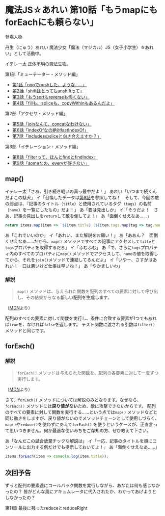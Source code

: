 # 魔法JS☆あれい 第10話「もうmapにもforEachにも頼らない」

登場人物

丹生（にゅう）あれい
魔法少女「魔法（マジカル）JS（女子小学生）☆あれい」として活動中。

イテレー太
正体不明の魔法生物。

第1部「ミューテーター・メソッド編」
* [第1話「popでpushした、ような……」](https://qiita.com/8amjp/items/e44e707ccc8c95b4a40d)
* [第2話「shiftはとってもunshiftって」](https://qiita.com/8amjp/items/3fc1b2defd28ba1c2df3)
* [第3話「もうsortもreverseも怖くない」](https://qiita.com/8amjp/items/86f5294981fbebd3fe2d)
* [第4話「fillも、spliceも、copyWithinもあるんだよ」](https://qiita.com/8amjp/items/0741e35b70ea32711265)

第2部「アクセサ・メソッド編」
* [第5話「joinなんて、concatなわけない」](https://qiita.com/8amjp/items/229c41ad2146728abd89)
* [第6話「indexOfなの絶対lastIndexOf」](https://qiita.com/8amjp/items/f7e421722e419c1c0a7d)
* [第7話「includesのsliceと向き合えますか？」](https://qiita.com/8amjp/items/007ac192399225db3843)

第3部「イテレーション・メソッド編」
* [第8話「filterって、ほんとfindとfindIndex」](https://qiita.com/8amjp/items/f7014b09c5c2a6440a74)
* [第9話「someなの、everyが許さない」](https://qiita.com/8amjp/items/ec91d29f8f166b45efbb)

## map()

イテレー太「さあ、引き続き戦いの真っ最中だよ！」
あれい「いつまで続くんだよこの駄犬」
イ「召喚したデータは[第8話](https://qiita.com/8amjp/items/f7014b09c5c2a6440a74)を参照してね！　そして、今回の敵の弱点は、『記事のタイトル（`title`）と使用されているタグ（`tags`）の名前（`name`）を一覧にしたもの』だよ！」
あ「要は見出しか」
イ「そうだよ！　さあ、記事の見出しを`return`して敵を倒してよ！」
あ「面倒くせえなあ……」

```js
return items.map(item => `${item.title} (${item.tags.map(tag => tag.name).join('/')})`)
```

あ「これでいいのか」
イ「あれい、また解説をお願い！」
あ「ああん？　面倒くせえなあ……だから、`map()` メソッドですべての記事にアクセスして`title`と`tags`プロパティを取得するだろ」
イ「ふむふむ」
あ「で、さらに`tags`プロパティ内のすべてのプロパティに`map()` メソッドでアクセスして、`name`の値を取得してから、それを`join()`メソッドで連結してるんだよ」
イ「いやー、さすがはあれい！　口は悪いけど仕事は早いね！」
あ「やかましいわ」

### 解説

> `map()` メソッドは、与えられた関数を配列のすべての要素に対して呼び出し、その結果からなる**新しい配列を生成します**。

（[MDN](https://developer.mozilla.org/ja/docs/Web/JavaScript/Reference/Global_Objects/Array/map)より）

配列のすべての要素に対して関数を実行し、条件に合致する要素が1つでもあれば`true`を、なければ`false`を返します。
テスト関数に渡される引数は`filter()` メソッドと同じです。

## forEach()

### 解説

> `forEach()` メソッドは与えられた関数を、配列の各要素に対して一度ずつ実行します。

（[MDN](https://developer.mozilla.org/ja/docs/Web/JavaScript/Reference/Global_Objects/Array/forEach)より）

さて、`forEach()` メソッドについては解説のみとなります。なぜなら、`forEach()` メソッドには**戻り値がない**ため、敵に攻撃できないからです。
配列のすべての要素に対して関数を実行する……という点では`map()` メソッドなどと同じ動きをしますが、戻り値がないのでメソッドチェーンとして使用しづらく、`map()`や`reduce()`を使わずにあえて`forEach()` を使うというケースが、正直言って思いつきません。何か最適な使いみちをご存知の方、ぜひ教えて下さい。

あ「なんだこの試合放棄チックな解説は」
イ「一応、記事のタイトルを順にコンソールに出力する例だけでも提示しておいてよ！」
あ「面倒くせえなあ……」

```js
items.forEach(item => console.log(item.title));
```

## 次回予告

ずっと配列の要素達にコールバック関数を実行しながら、あなたは何も感じなかったの？
皆がどんな風にアキュムレータに代入されたか、わかってあげようとしなかったの？

第11話 最後に残ったreduceとreduceRight
<!--stackedit_data:
eyJoaXN0b3J5IjpbLTExMjExNzc3MjUsLTE1MTY4MjcyMDYsLT
E0NzQxMzk0MTcsNzExMTgwMDg4LDMwMjUzMTc2LDE2NTQ0NDI1
NzksLTg3NzQ2OTAwLC0xNzQ3MTM4ODE1LC0xODE2OTUxNDg0LD
E3MTYyMDIzODUsLTg0MzQ1NDI3Myw4MTYxOTA3OTMsLTEyMDQy
Mzc3NzIsMTUyODk1ODA2OV19
-->
